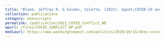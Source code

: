 ```yaml
---
title: "Bloem, Jeffrey R. & Salemi, Colette. (2021). &quot;COVID-19 and conflict &quot; <i>World Development </i> 140."
collection: publications
category: manuscripts
permalink: /publication/2021_COVID_Conflict_WD
wpurl: /files/COVID_CONFLICT_WP.pdf
mediaurl: https://www.washingtonpost.com/politics/2020/10/15/does-covid-19-raise-risk-violent-conflict-not-everywhere/
---
```






